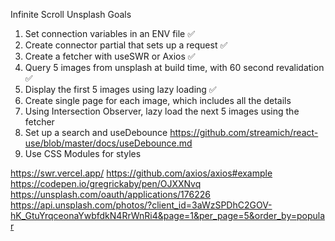 Infinite Scroll Unsplash Goals

1. Set connection variables in an ENV file ✅
2. Create connector partial that sets up a request ✅
3. Create a fetcher with useSWR or Axios ✅
4. Query 5 images from unsplash at build time, with 60 second revalidation ✅
5. Display the first 5 images using lazy loading ✅
6. Create single page for each image, which includes all the details
7. Using Intersection Observer, lazy load the next 5 images using the fetcher
8. Set up a search and useDebounce https://github.com/streamich/react-use/blob/master/docs/useDebounce.md
9. Use CSS Modules for styles


https://swr.vercel.app/
https://github.com/axios/axios#example
https://codepen.io/gregrickaby/pen/OJXXNvq
https://unsplash.com/oauth/applications/176226
https://api.unsplash.com/photos/?client_id=3aWzSPDhC2GOV-hK_GtuYrqceonaYwbfdkN4RrWnRi4&page=1&per_page=5&order_by=popular
